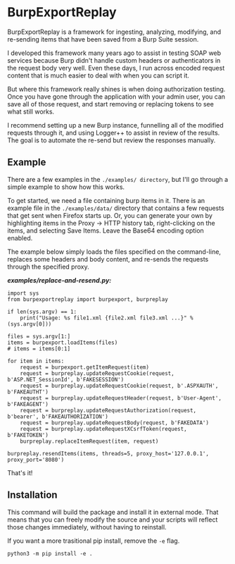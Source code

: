 # BurpExportReplay
BurpExportReplay is a framework for ingesting, analyzing, modifying, and
re-sending items that have been saved from a Burp Suite session. 

I developed this framework many years ago to assist in testing SOAP web
services because Burp didn't handle custom headers or authenticators in the
request body very well. Even these days, I run across encoded request content
that is much easier to deal with when you can script it.

But where this framework really shines is when doing authorization testing.
Once you have gone through the application with your admin user, you can save
all of those request, and start removing or replacing tokens to see what still
works. 

I recommend setting up a new Burp instance, funnelling all of the modified
requests through it, and using Logger++ to assist in review of the results. The
goal is to automate the re-send but review the responses manually.

## Example 
There are a few examples in the `./examples/ directory`, but I'll go through a
simple example to show how this works.

To get started, we need a file containing burp items in it. There is an example
file in the `./examples/data/` directory that contains a few requests that get
sent when Firefox starts up.  Or, you can generate your own by highlighting
items in the Proxy -> HTTP history tab, right-clicking on the items, and
selecting Save Items. Leave the Base64 encoding option enabled.

The example below simply loads the files specified on the command-line,
replaces some headers and body content, and re-sends the requests through the
specified proxy.

***examples/replace-and-resend.py:***
```
import sys
from burpexportreplay import burpexport, burpreplay 

if len(sys.argv) == 1:
    print("Usage: %s file1.xml {file2.xml file3.xml ...}" % (sys.argv[0]))

files = sys.argv[1:]
items = burpexport.loadItems(files)
# items = items[0:1]

for item in items:
    request = burpexport.getItemRequest(item)
    request = burpreplay.updateRequestCookie(request, b'ASP.NET_SessionId', b'FAKESESSION')
    request = burpreplay.updateRequestCookie(request, b'.ASPXAUTH', b'FAKEAUTHT')
    request = burpreplay.updateRequestHeader(request, b'User-Agent', b'FAKEAGENT')
    request = burpreplay.updateRequestAuthorization(request, b'bearer', b'FAKEAUTHORIZATION')
    request = burpreplay.updateRequestBody(request, b'FAKEDATA')
    request = burpreplay.updateRequestXCsrfToken(request, b'FAKETOKEN')
    burpreplay.replaceItemRequest(item, request)

burpreplay.resendItems(items, threads=5, proxy_host='127.0.0.1', proxy_port='8080')
```

That's it!

## Installation
This command will build the package and install it in external
mode. That means that you can freely modify the source and your scripts will
reflect those changes immediately, without having to reinstall.

If you want a more trasitional pip install, remove the `-e` flag.  
``` 
python3 -m pip install -e .
```
